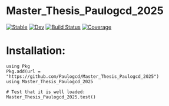 # Master_Thesis_Paulogcd_2025

[![Stable](https://img.shields.io/badge/docs-stable-blue.svg)](https://Paulogcd.github.io/Master_Thesis_Paulogcd_2025.jl/stable/)
[![Dev](https://img.shields.io/badge/docs-dev-blue.svg)](https://Paulogcd.github.io/Master_Thesis_Paulogcd_2025.jl/dev/)
[![Build Status](https://github.com/Paulogcd/Master_Thesis_Paulogcd_2025.jl/actions/workflows/CI.yml/badge.svg?branch=main)](https://github.com/Paulogcd/Master_Thesis_Paulogcd_2025.jl/actions/workflows/CI.yml?query=branch%3Amain)
[![Coverage](https://codecov.io/gh/Paulogcd/Master_Thesis_Paulogcd_2025.jl/branch/main/graph/badge.svg)](https://codecov.io/gh/Paulogcd/Master_Thesis_Paulogcd_2025.jl)


# Installation: 

```
using Pkg
Pkg.add(url = "https://github.com/Paulogcd/Master_Thesis_Paulogcd_2025")
using Master_Thesis_Paulogcd_2025

# Test that it is well loaded: 
Master_Thesis_Paulogcd_2025.test()

```